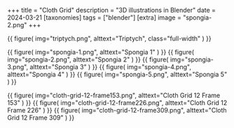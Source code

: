 +++
title = "Cloth Grid"
description = "3D illustrations in Blender"
date = 2024-03-21
[taxonomies]
tags = ["blender"]
[extra]
image = "spongia-2.png"
+++

{{
        figure(
                img="triptych.png",
                alttext="Triptych",
                class="full-width"
        )
}}

{{
        figure(
                img="spongia-1.png",
                alttext="Spongia 1"
        )
}}
{{
        figure(
                img="spongia-2.png",
                alttext="Spongia 2"
        )
}}
{{
        figure(
                img="spongia-3.png",
                alttext="Spongia 3"
        )
}}
{{
        figure(
                img="spongia-4.png",
                alttext="Spongia 4"
        )
}}
{{
        figure(
                img="spongia-5.png",
                alttext="Spongia 5"
        )
}}

{{
        figure(
                img="cloth-grid-12-frame153.png",
                alttext="Cloth Grid 12 Frame 153"
        )
}}
{{
        figure(
                img="cloth-grid-12-frame226.png",
                alttext="Cloth Grid 12 Frame 226"
        )
}}
{{
        figure(
                img="cloth-grid-12-frame309.png",
                alttext="Cloth Grid 12 Frame 309"
        )
}}
